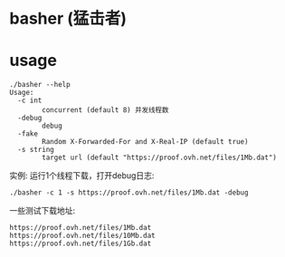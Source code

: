 # basher (猛击者)

# usage

```shell
./basher --help
Usage:
  -c int
        concurrent (default 8) 并发线程数
  -debug
        debug
  -fake
        Random X-Forwarded-For and X-Real-IP (default true)
  -s string
        target url (default "https://proof.ovh.net/files/1Mb.dat")
```

实例:
运行1个线程下载，打开debug日志:

`./basher -c 1 -s https://proof.ovh.net/files/1Mb.dat -debug`

一些测试下载地址:

`https://proof.ovh.net/files/1Mb.dat`
`https://proof.ovh.net/files/10Mb.dat`
`https://proof.ovh.net/files/1Gb.dat`




